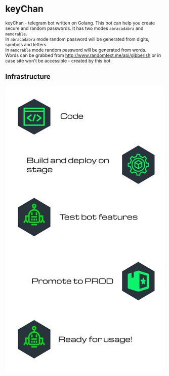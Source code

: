 # keyChan
keyChan - telegram bot written on Golang. This bot can help you create secure and random passwords.
It has two modes `abracadabra` and `memorable`.<br>
In `abracadabra` mode random password will be generated from digits, symbols and letters.<br>
In `memorable` mode random password will be generated from words.<br>
Words can be grabbed from http://www.randomtext.me/api/gibberish or in case site won't be accessible - created by this bot.

## Infrastructure

<p align=”center”>

<img src="https://github.com/PiterPentester/keyChan/blob/dev-stage/assets/img/infra.png" alt="infra">

</p>
